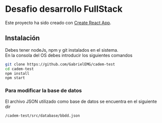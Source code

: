 # Desafio desarrollo FullStack

Este proyecto ha sido creado con [Create React App](https://github.com/facebook/create-react-app).

## Instalación

Debes tener nodeJs, npm y git instalados en el sistema.<br/>
En la consola del OS debes introducir los siguientes comandos

```bash
git clone https://github.com/GabrielEMG/cadem-test
cd cadem-test
npm install
npm start
```

### Para modificar la base de datos

El archivo JSON utilizado como base de datos se encuentra en el siguiente dir

```bash
/cadem-test/src/database/bbdd.json
```

